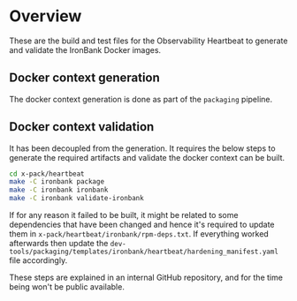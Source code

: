 # Overview

These are the build and test files for the Observability Heartbeat to generate and validate the IronBank Docker images.

## Docker context generation

The docker context generation is done as part of the `packaging` pipeline.

## Docker context validation

It has been decoupled from the generation. It requires the below steps to generate the required artifacts and validate the docker context can be built.

```bash
cd x-pack/heartbeat
make -C ironbank package
make -C ironbank ironbank
make -C ironbank validate-ironbank
```

If for any reason it failed to be built, it might be related to some
dependencies that have been changed and hence it's required to update them in `x-pack/heartbeat/ironbank/rpm-deps.txt`. If everything worked afterwards then update the `dev-tools/packaging/templates/ironbank/heartbeat/hardening_manifest.yaml` file accordingly.

These steps are explained in an internal GitHub repository, and for the time being won't be public available.
